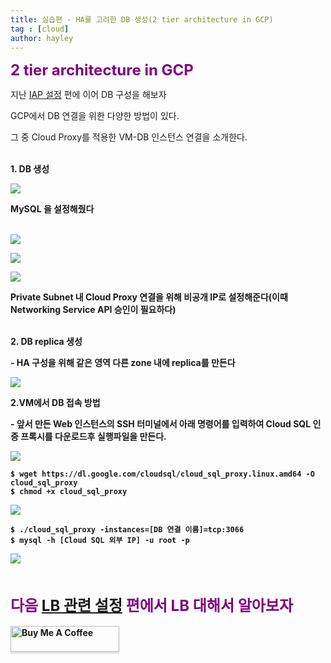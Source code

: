 ```yaml
---
title: 실습편 - HA를 고려한 DB 생성(2 tier architecture in GCP)
tag : [cloud]
author: hayley
---
```


<font size="5" color="purple"><b>2 tier architecture in GCP</b></font>
<p> 지난 <a href="https://hayleyshim.github.io/blog/gcp4">IAP 설정</a> 편에 이어 DB 구성을 해보자
<p> GCP에서 DB 연결을 위한 다양한 방법이 있다.  
<p> 그 중 Cloud Proxy를 적용한 VM-DB 인스턴스 연결을 소개한다.
<br>
<br>  
<p><b>1. DB 생성
<p><img src="https://github.com/hayleyshim/hayleyshim.github.io/blob/master/assets/images/projects/sql1.PNG?raw=true">
<p>MySQL 을 설정해줬다 
<br>
<br>   
<p><img src="https://github.com/hayleyshim/hayleyshim.github.io/blob/master/assets/images/projects/sql3.PNG?raw=true">
<p><img src="https://github.com/hayleyshim/hayleyshim.github.io/blob/master/assets/images/projects/sql4.PNG?raw=true">
<p><img src="https://github.com/hayleyshim/hayleyshim.github.io/blob/master/assets/images/projects/sql5.PNG?raw=true">
<p>Private Subnet 내 Cloud Proxy 연결을 위해 비공개 IP로 설정해준다(이때 Networking Service API 승인이 필요하다)   
<br> 
<br>  
<p><b>2. DB replica 생성</b>
<p>- HA 구성을 위해 같은 영역 다른 zone 내에 replica를 만든다
<p><img src="https://github.com/hayleyshim/hayleyshim.github.io/blob/master/assets/images/projects/sql_replica.PNG?raw=true">
<br>
<p><b>2.VM에서 DB 접속 방법</b>  
<p>- 앞서 만든 Web 인스턴스의 SSH 터미널에서 아래 명령어를 입력하여 Cloud SQL 인증 프록시를 다운로드후 실행파일을 만든다.
<p><img src="https://github.com/hayleyshim/hayleyshim.github.io/blob/master/assets/images/projects/sql6.PNG?raw=true">  
<br>  
<p><pre><code>$ wget https://dl.google.com/cloudsql/cloud_sql_proxy.linux.amd64 -O cloud_sql_proxy
$ chmod +x cloud_sql_proxy</code></pre>
<p><img src="https://github.com/hayleyshim/hayleyshim.github.io/blob/master/assets/images/projects/sql7.PNG?raw=true">  
<br>  
<p><pre><code>$ ./cloud_sql_proxy -instances=[DB 연결 이름]=tcp:3066
$ mysql -h [Cloud SQL 외부 IP] -u root -p</code></pre>
<p><img src="https://github.com/hayleyshim/hayleyshim.github.io/blob/master/assets/images/projects/sql8.PNG?raw=true">    
<p>   
<br>  
<br>
<font size="5" color="purple"><b>다음 <a href="https://hayleyshim.github.io/blog/gcp6">LB 관련 설정</a> 편에서 LB 대해서 알아보자</b></font>
<br>
<br>
<a href="https://www.buymeacoffee.com/yhshim17" target="_blank"><img src="https://www.buymeacoffee.com/assets/img/custom_images/orange_img.png" alt="Buy Me A Coffee" style="height: 41px !important;width: 174px !important;box-shadow: 0px 3px 2px 0px rgba(190, 190, 190, 0.5) !important;-webkit-box-shadow: 0px 3px 2px 0px rgba(190, 190, 190, 0.5) !important;" ></a>  
